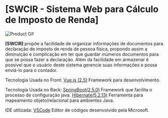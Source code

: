 # [SWCIR - Sistema Web para Cálculo de Imposto de Renda]

![Product Gif](src/assets/github/product.gif)

**[SWCIR]** propõe a facilidade de organizar informações de documentos para declaração de imposto de renda de pessoa física, propondo assim a diminuição e complicação em ter que guardar inúmeros documentos para que se possa fazer a declaração. Além da facilidade em armazenar é possível que o usuário deste sistema gerencie suas informações e possa enviá-lo para o contador.

Tecnologia Usada no Front: 
[Vue.js (2.5)](https://vuejs.org/) Framework para desenvolvimento.

Tecnologia Usada no Back:
[SpringBoot(2.5.0)](https://spring.io/projects/spring-boot) Framework que facilita o processo de configuração java.
[Hibernate(5.2.13)](https://hibernate.org/) Ferramenta para mapeamento objeto/relacional para ambientes Java.

IDE utilizada:
[VSCode](https://code.visualstudio.com/) Editor de códigos desenvolvido pela Microsoft.

